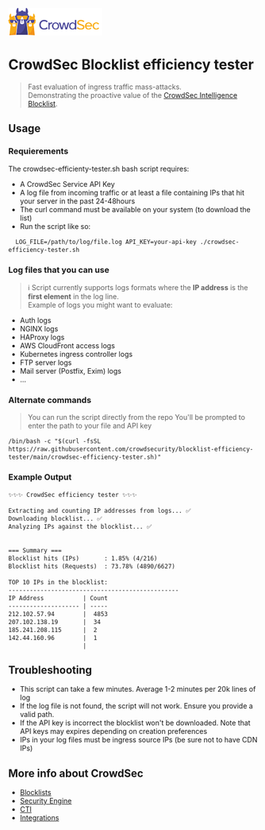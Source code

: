 ![CrowdSec Logo](https://raw.githubusercontent.com/crowdsecurity/blocklist-efficiency-tester/main/crowdsec_logo.png)

# CrowdSec Blocklist efficiency tester
> Fast evaluation of ingress traffic mass-attacks.<br>
> Demonstrating the proactive value of the [CrowdSec Intelligence Blocklist](https://app.crowdsec.net/blocklists/65ea27cc1d712714ef096abc).

## Usage
### Requierements

The crowdsec-efficienty-tester.sh bash script requires:
- A CrowdSec Service API Key
- A log file from incoming traffic or at least a file containing IPs that hit your server in the past 24-48hours
- The curl command must be available on your system (to download the list)
- Run the script like so:
```
  LOG_FILE=/path/to/log/file.log API_KEY=your-api-key ./crowdsec-efficiency-tester.sh
```

### Log files that you can use
> ℹ️ Script currently supports logs formats where the **IP address** is the **first element** in the log line.<br>
> Example of logs you might want to evaluate:
- Auth logs
- NGINX logs
- HAProxy logs
- AWS CloudFront access logs
- Kubernetes ingress controller logs
- FTP server logs
- Mail server (Postfix, Exim) logs
- ...

### Alternate commands
> You can run the script directly from the repo
> You'll be prompted to enter the path to your file and API key
``` 
/bin/bash -c "$(curl -fsSL https://raw.githubusercontent.com/crowdsecurity/blocklist-efficiency-tester/main/crowdsec-efficiency-tester.sh)"
```

### Example Output
```
✨✨✨ CrowdSec efficiency tester ✨✨✨

Extracting and counting IP addresses from logs... ✅
Downloading blocklist... ✅
Analyzing IPs against the blocklist... ✅


=== Summary ===
Blocklist hits (IPs)       : 1.85% (4/216)
Blocklist hits (Requests)  : 73.78% (4890/6627)

TOP 10 IPs in the blocklist:
------------------------------------------------
IP Address           | Count
-------------------- | -----
212.102.57.94        |  4853
207.102.138.19       |  34  
185.241.208.115      |  2   
142.44.160.96        |  1   
                     |   
```

## Troubleshooting
- This script can take a few minutes. Average 1-2 minutes per 20k lines of log
- If the log file is not found, the script will not work. Ensure you provide a valid path.
- If the API key is incorrect the blocklist won't be downloaded. Note that API keys may expires depending on creation preferences
- IPs in your log files must be ingress source IPs (be sure not to have CDN IPs)

## More info about CrowdSec
- [Blocklists](https://www.crowdsec.net/blocklists)
- [Security Engine](https://www.crowdsec.net/security-engine)
- [CTI](https://www.crowdsec.net/cyber-threat-intelligence)
- [Integrations](https://www.crowdsec.net/integrations)